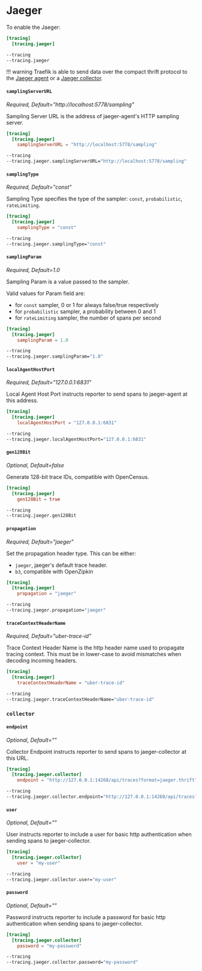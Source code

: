 # Jaeger

To enable the Jaeger:

```toml tab="File"
[tracing]
  [tracing.jaeger]
```

```bash tab="CLI"
--tracing
--tracing.jaeger
```

!!! warning
    Traefik is able to send data over the compact thrift protocol to the [Jaeger agent](https://www.jaegertracing.io/docs/deployment/#agent)
    or a [Jaeger collector](https://www.jaegertracing.io/docs/deployment/#collectors).

#### `samplingServerURL`

_Required, Default="http://localhost:5778/sampling"_

Sampling Server URL is the address of jaeger-agent's HTTP sampling server.

```toml tab="File"
[tracing]
  [tracing.jaeger]
    samplingServerURL = "http://localhost:5778/sampling"
```

```bash tab="CLI"
--tracing
--tracing.jaeger.samplingServerURL="http://localhost:5778/sampling"
```

#### `samplingType`

_Required, Default="const"_

Sampling Type specifies the type of the sampler: `const`, `probabilistic`, `rateLimiting`.

```toml tab="File"
[tracing]
  [tracing.jaeger]
    samplingType = "const"
```

```bash tab="CLI"
--tracing
--tracing.jaeger.samplingType="const"
```

#### `samplingParam`

_Required, Default=1.0_

Sampling Param is a value passed to the sampler.

Valid values for Param field are:

- for `const` sampler, 0 or 1 for always false/true respectively
- for `probabilistic` sampler, a probability between 0 and 1
- for `rateLimiting` sampler, the number of spans per second

```toml tab="File"
[tracing]
  [tracing.jaeger]
    samplingParam = 1.0
```

```bash tab="CLI"
--tracing
--tracing.jaeger.samplingParam="1.0"
```

#### `localAgentHostPort`

_Required, Default="127.0.0.1:6831"_

Local Agent Host Port instructs reporter to send spans to jaeger-agent at this address.

```toml tab="File"
[tracing]
  [tracing.jaeger]
    localAgentHostPort = "127.0.0.1:6831"
```

```bash tab="CLI"
--tracing
--tracing.jaeger.localAgentHostPort="127.0.0.1:6831"
```

#### `gen128Bit`

_Optional, Default=false_

Generate 128-bit trace IDs, compatible with OpenCensus.

```toml tab="File"
[tracing]
  [tracing.jaeger]
    gen128Bit = true
```

```bash tab="CLI"
--tracing
--tracing.jaeger.gen128Bit
```

#### `propagation`

_Required, Default="jaeger"_

Set the propagation header type.
This can be either:

- `jaeger`, jaeger's default trace header.
- `b3`, compatible with OpenZipkin

```toml tab="File"
[tracing]
  [tracing.jaeger]
    propagation = "jaeger"
```

```bash tab="CLI"
--tracing
--tracing.jaeger.propagation="jaeger"
```

#### `traceContextHeaderName`

_Required, Default="uber-trace-id"_

Trace Context Header Name is the http header name used to propagate tracing context.
This must be in lower-case to avoid mismatches when decoding incoming headers.

```toml tab="File"
[tracing]
  [tracing.jaeger]
    traceContextHeaderName = "uber-trace-id"
```

```bash tab="CLI"
--tracing
--tracing.jaeger.traceContextHeaderName="uber-trace-id"
```

### `collector`
#### `endpoint`

_Optional, Default=""_

Collector Endpoint instructs reporter to send spans to jaeger-collector at this URL.

```toml tab="File"
[tracing]
  [tracing.jaeger.collector]
    endpoint = "http://127.0.0.1:14268/api/traces?format=jaeger.thrift"
```

```bash tab="CLI"
--tracing
--tracing.jaeger.collector.endpoint="http://127.0.0.1:14268/api/traces?format=jaeger.thrift"
```

#### `user`

_Optional, Default=""_

User instructs reporter to include a user for basic http authentication when sending spans to jaeger-collector.

```toml tab="File"
[tracing]
  [tracing.jaeger.collector]
    user = "my-user"
```

```bash tab="CLI"
--tracing
--tracing.jaeger.collector.user="my-user"
```

#### `password`

_Optional, Default=""_

Password instructs reporter to include a password for basic http authentication when sending spans to jaeger-collector.

```toml tab="File"
[tracing]
  [tracing.jaeger.collector]
    password = "my-password"
```

```bash tab="CLI"
--tracing
--tracing.jaeger.collector.password="my-password"
```
